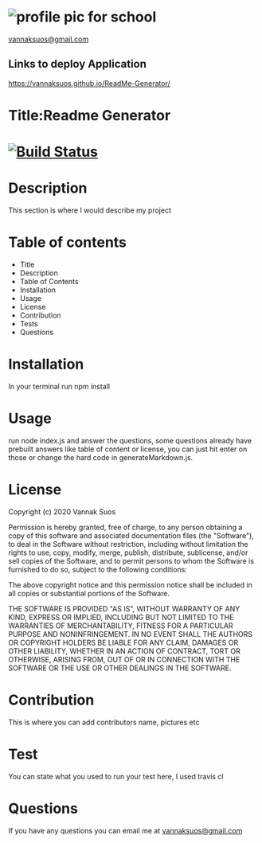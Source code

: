 
# ![profile pic for school](https://avatars1.githubusercontent.com/u/59664686?v=4)

vannaksuos@gmail.com

## Links to deploy Application

<https://vannaksuos.github.io/ReadMe-Generator/>

# Title:Readme Generator

# [![Build Status](https://travis-ci.com/vannaksuos/ReadMe-Generator.svg?branch=master)](https://travis-ci.com/vannaksuos/ReadMe-Generator)

# Description

 This section is where I would describe my project

# Table of contents

* Title
* Description
* Table of Contents
* Installation
* Usage
* License
* Contribution
* Tests
* Questions

# Installation

In your terminal run npm install

# Usage

run node index.js and answer the questions, some questions already have prebuilt answers like table of content or license, you can just hit enter on those or change the hard code in generateMarkdown.js.

# License

Copyright (c) 2020 Vannak Suos

Permission is hereby granted, free of charge, to any person obtaining a copy of this software and associated documentation files (the "Software"), to deal in the Software without restriction, including without limitation the rights to use, copy, modify, merge, publish, distribute, sublicense, and/or sell copies of the Software, and to permit persons to whom the Software is furnished to do so, subject to the following conditions:

The above copyright notice and this permission notice shall be included in all copies or substantial portions of the Software.

THE SOFTWARE IS PROVIDED "AS IS", WITHOUT WARRANTY OF ANY KIND, EXPRESS OR IMPLIED, INCLUDING BUT NOT LIMITED TO THE WARRANTIES OF MERCHANTABILITY, FITNESS FOR A PARTICULAR PURPOSE AND NONINFRINGEMENT. IN NO EVENT SHALL THE AUTHORS OR COPYRIGHT HOLDERS BE LIABLE FOR ANY CLAIM, DAMAGES OR OTHER LIABILITY, WHETHER IN AN ACTION OF CONTRACT, TORT OR OTHERWISE, ARISING FROM, OUT OF OR IN CONNECTION WITH THE SOFTWARE OR THE USE OR OTHER DEALINGS IN THE SOFTWARE.

# Contribution

This is where you can add contributors name, pictures etc

# Test

You can state what you used to run your test here, I used travis cl

# Questions

If you have any questions you can email me at vannaksuos@gmail.com
